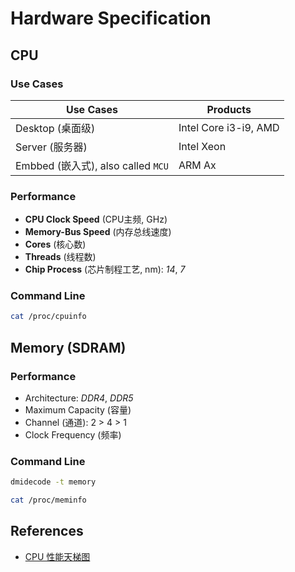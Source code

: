 # Hardware Specification

## CPU

### Use Cases

| Use Cases | Products |
| --- | -- |
| Desktop (桌面级) | Intel Core i3-i9, AMD |
| Server (服务器) | Intel Xeon |
| Embbed (嵌入式), also called `MCU` | ARM Ax |

### Performance

- **CPU Clock Speed** (CPU主频, GHz)
- **Memory-Bus Speed** (内存总线速度)
- **Cores** (核心数)
- **Threads** (线程数)
- **Chip Process** (芯片制程工艺, nm): *14*, *7*

### Command Line

```bash
cat /proc/cpuinfo
```

## Memory (SDRAM)

### Performance

- Architecture: *DDR4*, *DDR5*
- Maximum Capacity (容量)
- Channel (通道): 2 > 4 > 1
- Clock Frequency (频率)

### Command Line

```bash
dmidecode -t memory

cat /proc/meminfo
```

## References

- [CPU 性能天梯图](https://www.mydrivers.com/zhuanti/tianti/cpu/index.html)
